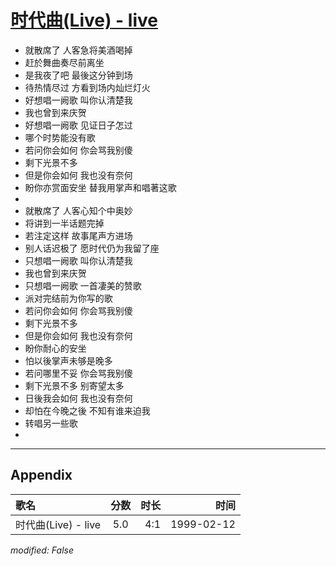 # [时代曲(Live) - live](https://music.163.com/song?id=67639)

* 就散席了 人客急将美酒喝掉
* 赶於舞曲奏尽前离坐
* 是我夜了吧 最後这分钟到场
* 待热情尽过 方看到场内灿烂灯火
* 好想唱一阙歌 叫你认清楚我
* 我也曾到来庆贺
* 好想唱一阙歌 见证日子怎过
* 哪个时势能没有歌
* 若问你会如何 你会骂我别傻
* 剩下光景不多
* 但是你会如何 我也没有奈何
* 盼你亦赏面安坐 替我用掌声和唱著这歌
* 
* 就散席了 人客心知个中奥妙
* 将讲到一半话题完掉
* 若注定这样 故事尾声方进场
* 别人话迟极了 愿时代仍为我留了座
* 只想唱一阙歌 叫你认清楚我
* 我也曾到来庆贺
* 只想唱一阙歌 一首凄美的赞歌
* 派对完结前为你写的歌
* 若问你会如何 你会骂我别傻
* 剩下光景不多
* 但是你会如何 我也没有奈何
* 盼你耐心的安坐
* 怕以後掌声未够是晚多
* 若问哪里不妥 你会骂我别傻
* 剩下光景不多 别寄望太多
* 日後我会如何 我也没有奈何
* 却怕在今晚之後 不知有谁来迫我
* 转唱另一些歌
* 


---

## Appendix

|歌名|分数|时长|时间|
|:---|:---:|---:|---:|
|时代曲(Live) - live|5.0|4:1|1999-02-12

*modified: False*